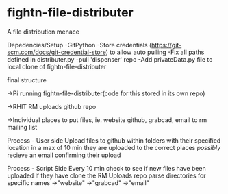 # fightn-file-distributer
A file distribution menace 

Depedencies/Setup
-GitPython
-Store credentials (https://git-scm.com/docs/git-credential-store) to allow auto pulling
-Fix all paths defined in distributer.py
-pull 'dispenser' repo
-Add privateData.py file to local clone of fightn-file-distributer






final structure

->Pi running fightn-file-distributer(code for this stored in its own repo)

->RHIT RM uploads github repo

->Individual places to put files, ie. website github, grabcad, email to rm mailing list


Process - User side
Upload files to github within folders with their specified location
in a max of 10 min they are uploaded to the correct places
*possibly* recieve an email confirming their upload

Process - Script Side
Every 10 min check to see if new files have been uploaded 
if they have clone the RM Uploads repo
parse directories for specific names 
->"website"
->"grabcad"
->"email"
